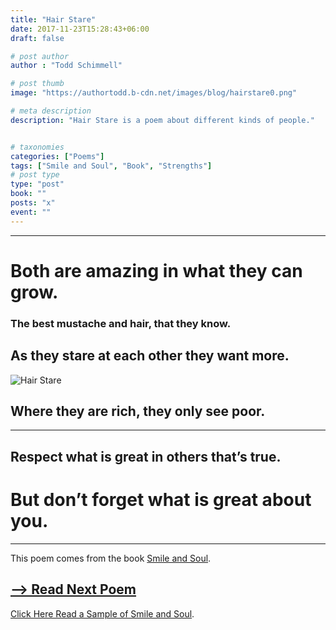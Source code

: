 ```yaml
---
title: "Hair Stare"
date: 2017-11-23T15:28:43+06:00
draft: false

# post author
author : "Todd Schimmell"

# post thumb
image: "https://authortodd.b-cdn.net/images/blog/hairstare0.png"

# meta description
description: "Hair Stare is a poem about different kinds of people."


# taxonomies
categories: ["Poems"]
tags: ["Smile and Soul", "Book", "Strengths"]
# post type
type: "post"
book: ""
posts: "x"
event: ""
---
```

---
# Both are amazing in what they can grow.

### The best mustache and hair, that they know.

## As they stare at each other they want more.

![Hair Stare](https://authortodd.b-cdn.net/images/blog/hairstare0.png)

## Where they are rich, they only see poor.

---

## Respect what is great in others that’s true.

# But don’t forget what is great about you.
---
This poem comes from the book [Smile and Soul](/blog/smile-and-soul).

## [--> Read Next Poem](/blog/mayor)

 [Click Here Read a Sample of Smile and Soul](/blog/smile-and-soul).
